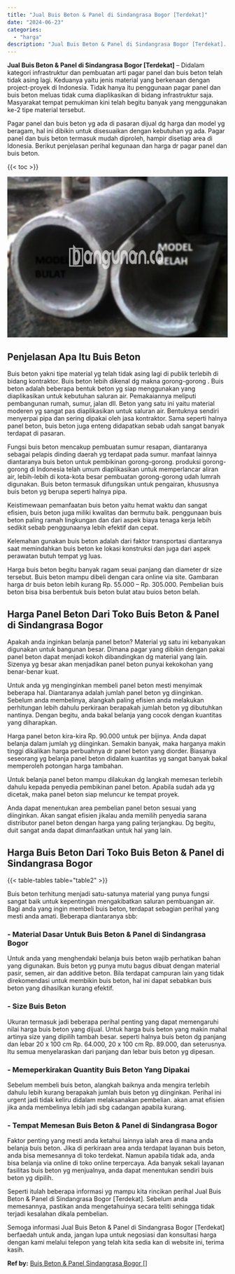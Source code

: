 ```yaml
---
title: "Jual Buis Beton & Panel di Sindangrasa Bogor [Terdekat]"
date: "2024-06-23"
categories: 
  - "harga"
description: "Jual Buis Beton & Panel di Sindangrasa Bogor [Terdekat]. Semoga informasi Jual Buis Beton & Panel di Sindangrasa Bogor [Terdekat] berfaedah untuk anda, jan..."
---
```


**Jual Buis Beton & Panel di Sindangrasa Bogor \[Terdekat\]** – Didalam kategori infrastruktur dan pembuatan arti pagar panel dan buis beton telah tidak asing lagi. Keduanya yaitu jenis material yang berkenaan dengan project-proyek di Indonesia. Tidak hanya itu penggunaan pagar panel dan buis beton meluas tidak cuma diaplikasikan di bidang infrastruktur saja. Masyarakat tempat pemukiman kini telah begitu banyak yang menggunakan ke-2 tipe material tersebut.

Pagar panel dan buis beton yg ada di pasaran dijual dg harga dan model yg beragam, hal ini dibikin untuk disesuaikan dengan kebutuhan yg ada. Pagar panel dan buis beton termasuk mudah diproleh, hampir disetiap area di Idonesia. Berikut penjelasan perihal kegunaan dan harga dr pagar panel dan buis beton.

{{< toc >}}

![Jual Buis Beton & Panel di Sindangrasa Bogor [Terdekat]](/images/jual-panel-buis-beton-murah-08.png)

## Penjelasan Apa Itu Buis Beton

Buis beton yakni tipe material yg telah tidak asing lagi di publik terlebih di bidang kontraktor. Buis beton lebih dikenal dg makna gorong-gorong . Buis beton adalah beberapa bentuk beton yg siap menggunakan yang diaplikasikan untuk kebutuhan saluran air. Pemakaiannya meliputi pembangunan rumah, sumur, jalan dll. Beton yang satu ini yaitu material moderen yg sangat pas diaplikasikan untuk saluran air. Bentuknya sendiri menyerpai pipa dan sering dipakai oleh jasa kontraktor. Sama seperti halnya panel beton, buis beton juga enteng didapatkan sebab udah sangat banyak terdapat di pasaran.

Fungsi buis beton mencakup pembuatan sumur resapan, diantaranya sebagai pelapis dinding daerah yg terdapat pada sumur. manfaat lainnya diantaranya buis beton untuk pembikinan gorong-gorong. produksi gorong-gorong di Indonesia telah umum diaplikasikan untuk memperlancar aliran air, lebih-lebih di kota-kota besar pembuatan gorong-gorong udah lumrah digunakan. Buis beton termasuk difungsikan untuk pengairan, khususnya buis beton yg berupa seperti halnya pipa.

Keistimewaan pemanfaatan buis beton yaitu hemat waktu dan sangat efisien, buis beton juga miliki kwalitas dan bermutu baik. penggunaan buis beton paling ramah lingkungan dan dari aspek biaya tenaga kerja lebih sedikit sebab penggunaanya lebih efektif dan cepat.

Kelemahan gunakan buis beton adalah dari faktor transportasi diantaranya saat memindahkan buis beton ke lokasi konstruksi dan juga dari aspek perawatan butuh tempat yg luas.

Harga buis beton begitu banyak ragam seuai panjang dan diameter dr size tersebut. Buis beton mampu dibeli dengan cara online via site. Gambaran harga dr buis beton lebih kurang Rp. 55.000 – Rp. 305.000. Pembelian buis beton bisa bisa berbentuk buis beton bulat atau buios beton belah.

## Harga Panel Beton Dari Toko Buis Beton & Panel di Sindangrasa Bogor

Apakah anda inginkan belanja panel beton? Material yg satu ini kebanyakan digunakan untuk bangunan besar. Dimana pagar yang dibikin dengan pakai panel beton dapat menjadi kokoh dibandingkan dg material yang lain. Sizenya yg besar akan menjadikan panel beton punyai kekokohan yang benar-benar kuat.

Untuk anda yg menginginkan membeli panel beton mesti menyimak beberapa hal. Diantaranya adalah jumlah panel beton yg diinginkan. Sebelum anda membelinya, alangkah paling efisien anda melakukan perhitungan lebih dahulu perkiraan berapakah jumlah beton yg dibutuhkan nantinya. Dengan begitu, anda bakal belanja yang cocok dengan kuantitas yang diharapkan.

Harga panel beton kira-kira Rp. 90.000 untuk per bijinya. Anda dapat belanja dalam jumlah yg diinginkan. Semakin banyak, maka harganya makin tinggi dikalikan harga perbuahnya dr panel beton yang diorder. Biasanya seseorang yg belanja panel beton didalam kuantitas yg sangat banyak bakal memperoleh potongan harga tambahan.

Untuk belanja panel beton mampu dilakukan dg langkah memesan terlebih dahulu kepada penyedia pembikinan panel beton. Apabila sudah ada yg dicetak, maka panel beton siap meluncur ke tempat proyek.

Anda dapat menentukan area pembelian panel beton sesuai yang diinginkan. Akan sangat efisien jikalau anda memilih penyedia sarana distributor panel beton dengan harga yang paling terjangkau. Dg begitu, duit sangat anda dapat dimanfaatkan untuk hal yang lain.

## Harga Buis Beton Dari Toko Buis Beton & Panel di Sindangrasa Bogor

{{< table-tables table="table2" >}}

Buis beton terhitung menjadi satu-satunya material yang punya fungsi sangat baik untuk kepentingan mengakibatkan saluran pembuangan air. Bagi anda yang ingin membeli buis beton, terdapat sebagian perihal yang mesti anda amati. Beberapa diantaranya sbb:

### \- Material Dasar Untuk Buis Beton & Panel di Sindangrasa Bogor

Untuk anda yang menghendaki belanja buis beton wajib perhatikan bahan yang digunakan. Buis beton yg punya mutu bagus dibuat dengan material pasir, semen, air dan additive beton. Bila terdapat campuran lain yang tidak direkomendasi untuk membikin buis beton, hal ini dapat sebabkan buis beton yang dihasilkan kurang efektif.

### \- Size Buis Beton

Ukuran termasuk jadi beberapa perihal penting yang dapat memengaruhi nilai harga buis beton yang dijual. Untuk harga buis beton yang makin mahal artinya size yang dipilih tambah besar. seperti halnya buis beton dg panjang dan lebar 20 x 100 cm Rp. 64.000, 20 x 100 cm Rp. 89.000, dan seterusnya. Itu semua menyelaraskan dari panjang dan lebar buis beton yg dipesan.

### \- Memeperkirakan Quantity Buis Beton Yang Dipakai

Sebelum membeli buis beton, alangkah baiknya anda mengira terlebih dahulu lebih kurang berapakah jumlah buis beton yg diinginkan. Perihal ini urgent jadi tidak keliru didalam melaksanakan pembelian. akan amat efisien jika anda membelinya lebih jadi sbg cadangan apabila kurang.

### \- Tempat Memesan Buis Beton & Panel di Sindangrasa Bogor

Faktor penting yang mesti anda ketahui lainnya ialah area di mana anda belanja buis beton. Jika di perkiraan area anda terdapat layanan buis beton, anda bisa memesannya di toko terdekat. Namun apabila tidak ada, anda bisa belanja via online di toko online terpercaya. Ada banyak sekali layanan fasilitas buis beton yg menjualnya, anda dapat menentukan sendiri buis beton yg dipilih.

Seperti itulah beberapa informasi yg mampu kita rincikan perihal Jual Buis Beton & Panel di Sindangrasa Bogor \[Terdekat\]. Sebelum anda memesannya, pastikan anda mengetahuinya secara teliti sehingga tidak terjadi kesalahan dikala pembelian.

Semoga informasi Jual Buis Beton & Panel di Sindangrasa Bogor \[Terdekat\] berfaedah untuk anda, jangan lupa untuk negosiasi dan konsultasi harga dengan kami melalui telepon yang telah kita sedia kan di website ini, terima kasih.

**Ref by:** [Buis Beton & Panel Sindangrasa Bogor []](https://id.wikipedia.org/wiki/Buis)
